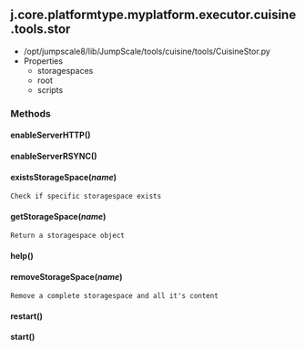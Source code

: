 <!-- toc -->
## j.core.platformtype.myplatform.executor.cuisine.tools.stor

- /opt/jumpscale8/lib/JumpScale/tools/cuisine/tools/CuisineStor.py
- Properties
    - storagespaces
    - root
    - scripts

### Methods

#### enableServerHTTP() 

#### enableServerRSYNC() 

#### existsStorageSpace(*name*) 

```
Check if specific storagespace exists

```

#### getStorageSpace(*name*) 

```
Return a storagespace object

```

#### help() 

#### removeStorageSpace(*name*) 

```
Remove a complete storagespace and all it's content

```

#### restart() 

#### start() 

